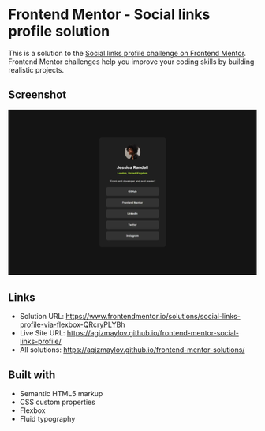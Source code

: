 # Frontend Mentor - Social links profile solution

This is a solution to the [Social links profile challenge on Frontend Mentor](https://www.frontendmentor.io/challenges/social-links-profile-UG32l9m6dQ). Frontend Mentor challenges help you improve your coding skills by building realistic projects.

## Screenshot

![Screenshot of the solution to Social links profile.](solution-screenshot.webp)

## Links

- Solution URL: https://www.frontendmentor.io/solutions/social-links-profile-via-flexbox-QRcryPLYBh
- Live Site URL: https://agizmaylov.github.io/frontend-mentor-social-links-profile/
- All solutions: https://agizmaylov.github.io/frontend-mentor-solutions/

## Built with

- Semantic HTML5 markup
- CSS custom properties
- Flexbox
- Fluid typography
